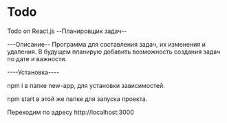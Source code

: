 # Todo
Todo on React.js
--Планировщик задач--

---Описание--
Программа для составления задач, их изменения и удаления. В будущем планирую добавить возможность создания задач по дате и важности.

----Установка----

npm i в папке new-app, для установки зависимостей.

npm start в этой же папке для запуска проекта.

Переходим по адресу http://localhost:3000
